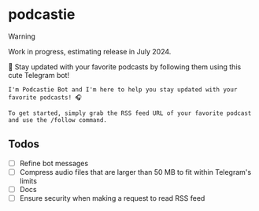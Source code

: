 # podcastie
> [!WARNING]
> Work in progress, estimating release in July 2024. 

🐣 Stay updated with your favorite podcasts by following them using this cute Telegram bot!
```
I'm Podcastie Bot and I'm here to help you stay updated with your favorite podcasts! 🎧

To get started, simply grab the RSS feed URL of your favorite podcast and use the /follow command.
```

## Todos
- [ ] Refine bot messages
- [ ] Compress audio files that are larger than 50 MB to fit within Telegram's limits
- [ ] Docs
- [ ] Ensure security when making a request to read RSS feed